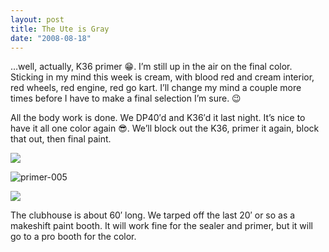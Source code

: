 ```yaml
---
layout: post
title: The Ute is Gray
date: "2008-08-18"
---
```


…well, actually, K36 primer 😁. I’m still up in the air on the final color. Sticking in my mind this week is cream, with blood red and cream interior, red wheels, red engine, red go kart. I’ll change my mind a couple more times before I have to make a final selection I’m sure. 😉

All the body work is done. We DP40′d and K36′d it last night. It’s nice to have it all one color again 😎. We’ll block out the K36, primer it again, block that out, then final paint.

![](/images/pop/studeute/primer007.jpg)

![](http://www.studeute.com/wp-content/uploads/2009/01/primer-005.jpg "primer-005")

![](/images/pop/studeute/primer002.jpg)

The clubhouse is about 60′ long. We tarped off the last 20′ or so as a makeshift paint booth. It will work fine for the sealer and primer, but it will go to a pro booth for the color.
